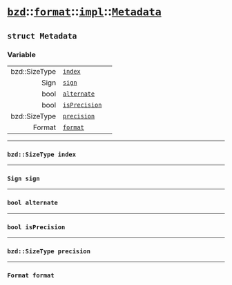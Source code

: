 # [`bzd`](../../../../index.md)::[`format`](../../../index.md)::[`impl`](../../index.md)::[`Metadata`](../index.md)

## `struct Metadata`

### Variable
||||
|---:|:---|:---|
|bzd::SizeType|[`index`](./index.md)||
|Sign|[`sign`](./index.md)||
|bool|[`alternate`](./index.md)||
|bool|[`isPrecision`](./index.md)||
|bzd::SizeType|[`precision`](./index.md)||
|Format|[`format`](./index.md)||
------
### `bzd::SizeType index`

------
### `Sign sign`

------
### `bool alternate`

------
### `bool isPrecision`

------
### `bzd::SizeType precision`

------
### `Format format`

